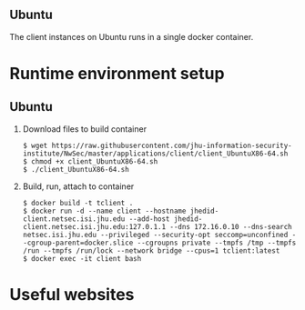 ## Ubuntu
The client instances on Ubuntu runs in a single docker container.

# Runtime environment setup
## Ubuntu
1. Download files to build container
    ```
    $ wget https://raw.githubusercontent.com/jhu-information-security-institute/NwSec/master/applications/client/client_UbuntuX86-64.sh
    $ chmod +x client_UbuntuX86-64.sh
    $ ./client_UbuntuX86-64.sh
    ```
1. Build, run, attach to container
    ```
    $ docker build -t tclient .
    $ docker run -d --name client --hostname jhedid-client.netsec.isi.jhu.edu --add-host jhedid-client.netsec.isi.jhu.edu:127.0.1.1 --dns 172.16.0.10 --dns-search netsec.isi.jhu.edu --privileged --security-opt seccomp=unconfined --cgroup-parent=docker.slice --cgroupns private --tmpfs /tmp --tmpfs /run --tmpfs /run/lock --network bridge --cpus=1 tclient:latest
    $ docker exec -it client bash 
    ```
# Useful websites

